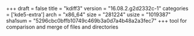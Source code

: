 +++
draft = false
title = "kdiff3"
version = "16.08.2.g2d2332c-1"
categories = ['kde5-extra']
arch = "x86_64"
size = "281224"
usize = "1019387"
sha1sum = "5296cbc0bffb10749c469b3a0d7a4b48a2a3fec7"
+++
tool for comparison and merge of files and directories